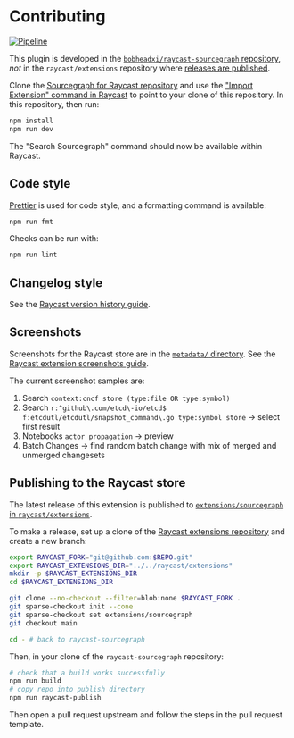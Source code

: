 # Contributing

[![Pipeline](https://github.com/bobheadxi/raycast-sourcegraph/actions/workflows/pipeline.yml/badge.svg)](https://github.com/bobheadxi/raycast-sourcegraph/actions/workflows/pipeline.yml)

This plugin is developed in the [`bobheadxi/raycast-sourcegraph` repository](https://github.com/bobheadxi/raycast-sourcegraph), _not_ in the `raycast/extensions` repository where [releases are published](#publishing-to-the-raycast-store).

Clone the [Sourcegraph for Raycast repository](https://github.com/bobheadxi/raycast-sourcegraph) and use the ["Import Extension" command in Raycast](https://developers.raycast.com/basics/import-an-extension#import-the-extension) to point to your clone of this repository. In this repository, then run:

```sh
npm install
npm run dev
```

The "Search Sourcegraph" command should now be available within Raycast.

## Code style

[Prettier](https://prettier.io/) is used for code style, and a formatting command is available:

```sh
npm run fmt
```

Checks can be run with:

```sh
npm run lint
```

## Changelog style

See the [Raycast version history guide](https://developers.raycast.com/basics/prepare-an-extension-for-store#version-history).

## Screenshots

Screenshots for the Raycast store are in the [`metadata/` directory](./metadata/). See the [Raycast extension screenshots guide](https://developers.raycast.com/basics/prepare-an-extension-for-store#screenshots).

The current screenshot samples are:

1. Search `context:cncf store (type:file OR type:symbol)`
2. Search `r:^github\.com/etcd\-io/etcd$ f:etcdutl/etcdutl/snapshot_command\.go type:symbol store` -> select first result
3. Notebooks `actor propagation` -> preview
4. Batch Changes -> find random batch change with mix of merged and unmerged changesets

## Publishing to the Raycast store

The latest release of this extension is published to [`extensions/sourcegraph` in `raycast/extensions`](https://github.com/raycast/extensions/tree/main/extensions/sourcegraph).

To make a release, set up a clone of the [Raycast extensions repository](https://github.com/raycast/extensions) and create a new branch:

```sh
export RAYCAST_FORK="git@github.com:$REPO.git"
export RAYCAST_EXTENSIONS_DIR="../../raycast/extensions"
mkdir -p $RAYCAST_EXTENSIONS_DIR
cd $RAYCAST_EXTENSIONS_DIR

git clone --no-checkout --filter=blob:none $RAYCAST_FORK .
git sparse-checkout init --cone
git sparse-checkout set extensions/sourcegraph
git checkout main

cd - # back to raycast-sourcegraph
```

Then, in your clone of the `raycast-sourcegraph` repository:

```sh
# check that a build works successfully
npm run build
# copy repo into publish directory
npm run raycast-publish
```

Then open a pull request upstream and follow the steps in the pull request template.
